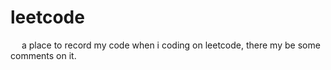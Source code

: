 # leetcode

&emsp; a place to record my code when i coding on leetcode, there my be some comments on it.